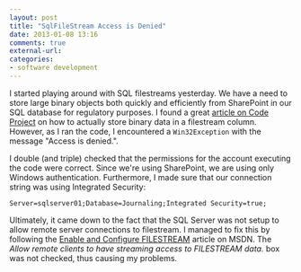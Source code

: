 ```yaml
---
layout: post
title: "SqlFileStream Access is Denied"
date: 2013-01-08 13:16
comments: true
external-url: 
categories: 
- software development
---
```

I started playing around with SQL filestreams yesterday. We have a need to store large binary objects both quickly and efficiently from SharePoint in our SQL database for regulatory purposes. I found a great [article on Code Project](http://www.codeproject.com/Articles/32216/How-to-store-and-fetch-binary-data-into-a-file-str) on how to actually store binary data in a filestream column. However, as I ran the code, I encountered a ``Win32Exception`` with the message "Access is denied.". 

I double (and triple) checked that the permissions for the account executing the code were correct. Since we're using SharePoint, we are using only Windows authentication. Furthermore, I made sure that our connection string was using Integrated Security:

```
Server=sqlserver01;Database=Journaling;Integrated Security=true;
```

Ultimately, it came down to the fact that the SQL Server was not setup to allow remote server connections to filestream. I managed to fix this by following the [Enable and Configure FILESTREAM](http://msdn.microsoft.com/en-us/library/cc645923.aspx) article on MSDN. The *Allow remote clients to have streaming access to FILESTREAM data.* box was not checked, thus causing my problems. 
